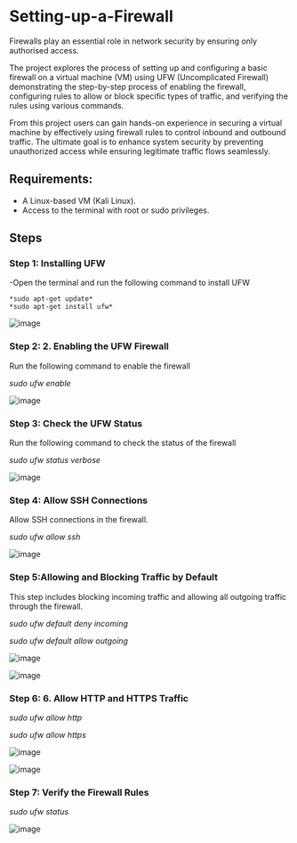 # Setting-up-a-Firewall
Firewalls play an essential role in network security by ensuring only authorised access.

The project explores the process of setting up and configuring a basic firewall on a virtual machine (VM) using UFW (Uncomplicated Firewall) demonstrating the step-by-step process of enabling the firewall, configuring rules to allow or block specific types of traffic, and verifying the rules using various commands. 

From this project users can gain hands-on experience in securing a virtual machine by effectively using firewall rules to control inbound and outbound traffic. The ultimate goal is to enhance system security by preventing unauthorized access while ensuring legitimate traffic flows seamlessly.

## Requirements:
- A Linux-based VM (Kali Linux).
- Access to the terminal with root or sudo privileges.

## Steps

### Step 1: Installing UFW
-Open the terminal and run the following command to install UFW

    *sudo apt-get update*
    *sudo apt-get install ufw*

![image](https://github.com/user-attachments/assets/e36b3c73-f240-4779-8643-2958fc7b7e1c)

### Step 2: 2.	Enabling the UFW Firewall

Run the following command to enable the firewall

*sudo ufw enable*

![image](https://github.com/user-attachments/assets/7338a911-883f-4ab6-ab41-5e20548c69df)

### Step 3: Check the UFW Status

Run the following command to check the status of the firewall

*sudo ufw status verbose*

![image](https://github.com/user-attachments/assets/182337d7-96d1-4f6c-969f-ca094bd90ff8)

### Step 4: Allow SSH Connections

Allow SSH connections in the firewall.

*sudo ufw allow ssh*

![image](https://github.com/user-attachments/assets/37603753-13a9-4519-8007-bec2f6647391)

### Step 5:Allowing and Blocking Traffic by Default

This step includes blocking incoming traffic and allowing all outgoing traffic through the firewall.


*sudo ufw default deny incoming*

*sudo ufw default allow outgoing*

![image](https://github.com/user-attachments/assets/32af60ea-a78b-4f2e-8fc6-e6a826dc5e20)

![image](https://github.com/user-attachments/assets/da545ea8-be00-4eb3-a1c4-eb8aa2bba68c)

### Step 6: 6.	Allow HTTP and HTTPS Traffic

*sudo ufw allow http*

*sudo ufw allow https*

![image](https://github.com/user-attachments/assets/f77707fc-9f2a-479e-9845-3bec0e6a441c)

![image](https://github.com/user-attachments/assets/b0fd8a73-1d93-4ec8-ba80-55700ae37a74)

### Step 7: Verify the Firewall Rules

*sudo ufw status*

![image](https://github.com/user-attachments/assets/1fa85fb6-78b6-4d1d-87ee-bb78388e1312)












